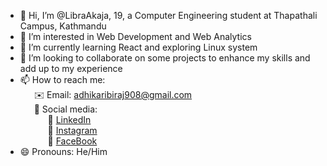 - 👋 Hi, I’m @LibraAkaja, 19, a Computer Engineering student at Thapathali Campus, Kathmandu  
- 👀 I’m interested in Web Development and Web Analytics
- 🌱 I’m currently learning React and exploring Linux system
- 💞️ I’m looking to collaborate on some projects to enhance my skills and add up to my experience
- 📫 How to reach me:<br>
  &emsp;&nbsp;&nbsp;✉️ Email: [adhikaribiraj908@gmail.com](mailto:adhikaribiraj908@gmail.com)<br>
  &emsp;&nbsp;&nbsp;📱 Social media:<br>
  &emsp;&nbsp;&nbsp;&emsp;&nbsp;&nbsp;💼 [LinkedIn](https://www.linkedin.com/in/biraj-adhikari-86005b352)<br>
  &emsp;&nbsp;&nbsp;&emsp;&nbsp;&nbsp;📸 [Instagram](https://www.instagram.com/birajadhikari908/)<br>
  &emsp;&nbsp;&nbsp;&emsp;&nbsp;&nbsp;📘 [FaceBook](https://www.facebook.com/biraj.adhikari.39750)
- 😄 Pronouns: He/Him
